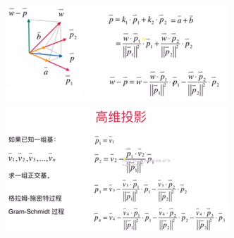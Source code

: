 ![](../photo/Pasted%20image%2020240226165619.png)

![](../photo/Pasted%20image%2020240226165828.png)


